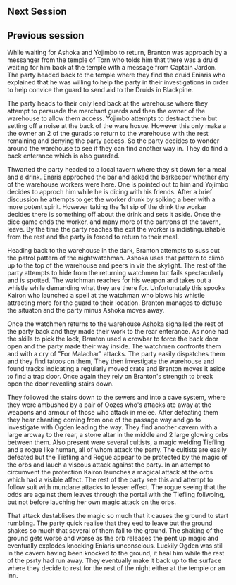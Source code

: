 ## Next Session

## Previous session

While waiting for Ashoka and Yojimbo to return, Branton was approach by a messanger from the temple of Torn who tolds him that there was a druid waiting for him back at the temple with a message from Captain Jardon. The party headed back to the temple where they find the druid Eniaris who explained that he was willing to help the party in their investigations in order to help convice the guard to send aid to the Druids in Blackpine.

The party heads to their only lead back at the warehouse where they attempt to persuade the merchant guards and then the owner of the warehouse to allow them access. Yojimbo attempts to destract them but setting off a noise at the back of the ware hosue. However this only make a the owner an 2 of the gurads to return to the warehouse with the rest remaining and denying the party access. So the party decides to wonder around the warehouse to see if they can find another way in. They do find a back enterance which is also guarded. 

Thwarted the party headed to a local tavern where they sit down for a meal and a drink. Enaris approched the bar and asked the barkeeper whether any of the warehouse workers were here. One is pointed out to him and Yojimbo decides to approch him while he is dicing with his friends. After a brief discussion he attempts to get the worker drunk by spiking a beer with a more potent spirit. However taking the 1st sip of the drink the worker decides there is something off about the drink and sets it aside. Once the dice game ends the worker, and many more of the partrons of the tavern, leave. By the time the party reaches the exit the worker is indistinguishable from the rest and the party is forced to return to their meal.

Heading back to the warehouse in the dark, Branton attempts to suss out the patrol pattern of the nightwatchman. Ashoka uses that pattern to climb up to the top of the warehouse and peers in via the skylight. The rest of the party attempts to hide from the returning watchmen but fails spectacularly and is spotted. The watchman reaches for his weapon and takes out a whistle while demanding what they are there for. Unfortunately this spooks Kairon who launched a spell at the watchman who blows his whistle attracting more for the guard to their location. Branton manages to defuse the situaton and the party minus Ashoka moves away.

Once the watchmen returns to the warehouse Ashoka signalled the rest of the party back and they made their work to the rear enterance. As none had the skills to pick the lock, Branton used a crowbar to force the back door open and the party made their way inside. The watchmen confronts them and with a cry of "For Malachar" attacks. The party easily dispatches them and they find tatoos on them, They then investigate the warehouse and found tracks indicating a regularly moved crate and Branton moves it aside to find a trap door. Once again they rely on Branton's strength to break open the door revealing stairs down.

They followed the stairs down to the sewers and into a cave system, where they were ambushed by a pair of Oozes who's attacks ate away at the weapons and armour of those who attack in melee. After defeating them they hear chanting coming from one of the passage way and go to investigate with Ogden leading the way. They find another cavern with a large arcway to the rear, a stone altar in the middle and 2 large glowing orbs between them. Also present were several cultists, a magic welding Tiefling and a rogue like human, all of whom attack the party. The cultists are easily defeated but the Tiefling and Rogue appear to be protected by the magic of the orbs and lauch a viscous attack against the party. In an attempt to circumvent the protection Kairon launches a magical attack at the orbs which had a visible affect. The rest of the party see this and attempt to follow suit with mundane attacks to lesser effect. The rogue seeing that the odds are against them leaves through the portal with the Tiefling follwoing, but not before lauching her own magic attack on the orbs. 

That attack destablises the magic so much that it causes the ground to start rumbling. The party quick realise that they eed to leave but the ground shakes so much that several of them fall to the ground. The shaking of the ground gets worse and worse as the orb releases the pent up magic and eventually explodes knocking Eniaris unconscious. Luckily Ogden was still in the cavern having been knocked to the ground, it heal him while the rest of the psrty had run away. They eventually make it back up to the surface where they decide to rest for the rest of the night either at the temple or an inn.

